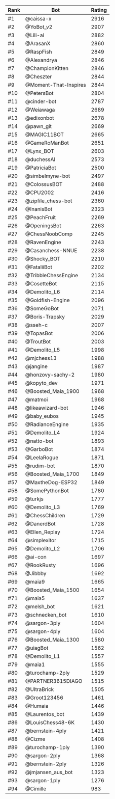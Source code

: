 Rank|Bot|Rating
---|---|---
#1|@caissa-x|2916
#2|@YoBot_v2|2907
#3|@Lili-ai|2882
#4|@ArasanX|2860
#5|@RaspFish|2849
#6|@Alexandrya|2846
#7|@ChampionKitten|2846
#8|@Cheszter|2844
#9|@Moment-That-Inspires|2844
#10|@PetersBot|2804
#11|@cinder-bot|2787
#12|@Weiawaga|2689
#13|@edixonbot|2678
#14|@pawn_git|2669
#15|@MAGIC11BOT|2665
#16|@GameRoManBot|2651
#17|@Lynx_BOT|2603
#18|@duchessAI|2573
#19|@PatriciaBot|2500
#20|@simbelmyne-bot|2497
#21|@ColossusBOT|2488
#22|@CPU2002|2416
#23|@zipfile_chess-bot|2360
#24|@InanisBot|2323
#25|@PeachFruit|2269
#26|@OpeningsBot|2263
#27|@ChessNoobComp|2245
#28|@RavenEngine|2243
#29|@Casanchess-NNUE|2238
#30|@Shocky_BOT|2210
#31|@FataliiBot|2202
#32|@TribbleChessEngine|2134
#33|@CosetteBot|2115
#34|@Demolito_L6|2114
#35|@Goldfish-Engine|2096
#36|@SomeGoBot|2071
#37|@Boris-Trapsky|2029
#38|@sseh-c|2007
#39|@TopasBot|2006
#40|@TroutBot|2003
#41|@Demolito_L5|1998
#42|@mjchess13|1988
#43|@jangine|1987
#44|@honzovy-sachy-2|1980
#45|@kopyto_dev|1971
#46|@Boosted_Maia_1900|1968
#47|@matmoi|1968
#48|@likeawizard-bot|1946
#49|@baby_eubos|1945
#50|@RadianceEngine|1935
#51|@Demolito_L4|1924
#52|@natto-bot|1893
#53|@GarboBot|1874
#54|@LeelaRogue|1871
#55|@rudim-bot|1870
#56|@Boosted_Maia_1700|1849
#57|@MaxtheDog-ESP32|1849
#58|@SomePythonBot|1780
#59|@turkjs|1777
#60|@Demolito_L3|1769
#61|@ChessChildren|1729
#62|@DanerdBot|1728
#63|@Ellen_Replay|1724
#64|@simplexitor|1715
#65|@Demolito_L2|1706
#66|@ai-con|1697
#67|@RookRusty|1696
#68|@Jibbby|1692
#69|@maia9|1665
#70|@Boosted_Maia_1500|1654
#71|@maia5|1637
#72|@melsh_bot|1621
#73|@schnecken_bot|1610
#74|@sargon-3ply|1604
#75|@sargon-4ply|1604
#76|@Boosted_Maia_1300|1580
#77|@uiagBot|1562
#78|@Demolito_L1|1557
#79|@maia1|1555
#80|@turochamp-2ply|1529
#81|@PARTNER3615DIAGO|1515
#82|@UltraBrick|1505
#83|@Groot123456|1461
#84|@Humaia|1446
#85|@Laurentos_bot|1439
#86|@LouisChess48-6K|1430
#87|@bernstein-4ply|1421
#88|@Cizme|1408
#89|@turochamp-1ply|1390
#90|@sargon-2ply|1368
#91|@bernstein-2ply|1326
#92|@jmjansen_aus_bot|1323
#93|@sargon-1ply|1276
#94|@Cimille|983
